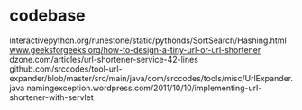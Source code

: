 # codebase

interactivepython.org/runestone/static/pythonds/SortSearch/Hashing.html
www.geeksforgeeks.org/how-to-design-a-tiny-url-or-url-shortener
dzone.com/articles/url-shortener-service-42-lines
github.com/srccodes/tool-url-expander/blob/master/src/main/java/com/srccodes/tools/misc/UrlExpander.java
namingexception.wordpress.com/2011/10/10/implementing-url-shortener-with-servlet

